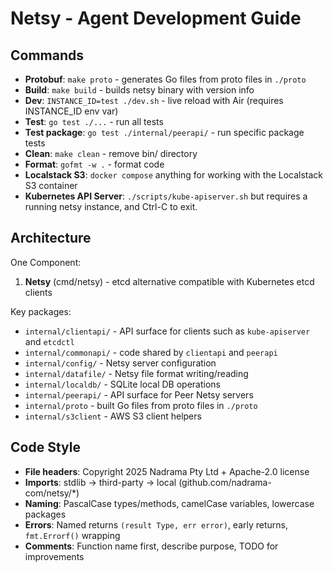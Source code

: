 # Netsy - Agent Development Guide

## Commands
- **Protobuf**: `make proto` - generates Go files from proto files in `./proto`
- **Build**: `make build` - builds netsy binary with version info
- **Dev**: `INSTANCE_ID=test ./dev.sh` - live reload with Air (requires INSTANCE_ID env var)
- **Test**: `go test ./...` - run all tests
- **Test package**: `go test ./internal/peerapi/` - run specific package tests
- **Clean**: `make clean` - remove bin/ directory
- **Format**: `gofmt -w .` - format code
- **Localstack S3**: `docker compose` anything for working with the Localstack S3 container
- **Kubernetes API Server**: `./scripts/kube-apiserver.sh` but requires a running netsy instance, and Ctrl-C to exit.

## Architecture
One Component:
1. **Netsy** (cmd/netsy) - etcd alternative compatible with Kubernetes etcd clients

Key packages:
- `internal/clientapi/` - API surface for clients such as `kube-apiserver` and `etcdctl`
- `internal/commonapi/` - code shared by `clientapi` and `peerapi`
- `internal/config/` - Netsy server configuration
- `internal/datafile/` - Netsy file format writing/reading
- `internal/localdb/` - SQLite local DB operations
- `internal/peerapi/` - API surface for Peer Netsy servers
- `internal/proto` - built Go files from proto files in `./proto`
- `internal/s3client` - AWS S3 client helpers

## Code Style
- **File headers**: Copyright 2025 Nadrama Pty Ltd + Apache-2.0 license
- **Imports**: stdlib → third-party → local (github.com/nadrama-com/netsy/*)
- **Naming**: PascalCase types/methods, camelCase variables, lowercase packages
- **Errors**: Named returns `(result Type, err error)`, early returns, `fmt.Errorf()` wrapping
- **Comments**: Function name first, describe purpose, TODO for improvements
